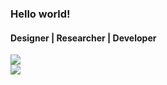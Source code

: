 ### Hello world!
#### Designer | Researcher | Developer

<div class="row">
  <div class="column">
    <a href="https://github.com/ozanyetkin/convoychat">
      <img align="center" src="https://github-readme-stats.vercel.app/api?username=ozanyetkin&hide=issues,contribs" />
    </a>
  </div>
  <div class="column">
    <a href="https://github.com/ozanyetkin/github-readme-stats">
      <img align="center" src="https://github-readme-stats.vercel.app/api/top-langs/?username=ozanyetkin&hide=dart&langs_count=6&layout=compact" />
    </a>
  </div>
</div>




<!--
**ozanyetkin/ozanyetkin** is a ✨ _special_ ✨ repository because its `README.md` (this file) appears on your GitHub profile.

Here are some ideas to get you started:

- 🔭 I’m currently working on ...
- 🌱 I’m currently learning ...
- 👯 I’m looking to collaborate on ...
- 🤔 I’m looking for help with ...
- 💬 Ask me about ...
- 📫 How to reach me: ...
- 😄 Pronouns: ...
- ⚡ Fun fact: ...
-->

